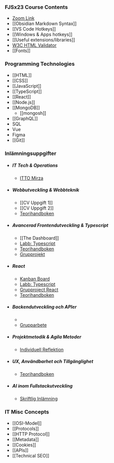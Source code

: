 ### FJSx23 Course Contents
- [Zoom Link](https://us06web.zoom.us/j/3780272155)
- [[Obsidian Markdown Syntax]]
- [[VS Code Hotkeys]]
- [[Windows & Apps hotkeys]]
- [[Useful extensions/libraries]]
- [W3C HTML Validator](https://validator.w3.org/)
- [[Fonts]]
### Programming Technologies
- [[HTML]]
- [[CSS]]
- [[JavaScript]]
- [[TypeScript]]
- [[React]]
- [[Node.js]]
- [[MongoDB]]
	- [[mongosh]]
- [[GraphQL]]
- SQL	
- Vue
- Figma
- [[Git]]
### Inlämningsuppgifter
- ##### IT Tech & Operations
	- [ITTO Mirza](https://docs.google.com/document/d/1OtF9i_kqT6HsosNTMF2TOYi5N78cs0pOEapTozHHYbs/edit)
- ##### Webbutveckling & Webbteknik
	- [[CV Uppgift 1]]
	- [[CV Uppgift 2]]
	- [Teorihandboken](https://docs.google.com/document/d/12l5-3fn-K5E-fF8figw6Dy3jf1lCauYCz649LldxGec/edit)
- ##### Avancerad Frontendutveckling & Typescript
	- [[The Dashboard]]
	- [Labb: Typescript](https://qlok.notion.site/f6824718180c40b0aec01cb61068fb62?v=ad9bbaab79c54d44be051517590e62b3&p=3d15bb32ee074545b89f9204c164ec96&pm=c)
	- [Teorihandboken](https://docs.google.com/document/d/1AXcUnlGgO9zULRychcuCxS3eT1fHG1w70RP-ltMmwnE/edit)
	- [Grupprojekt](https://qlok.notion.site/f6824718180c40b0aec01cb61068fb62?v=ad9bbaab79c54d44be051517590e62b3&p=20a17198278743c888e00ec93c0c3ece&pm=c)
- ##### React
	- [Kanban Board](https://qlok.notion.site/React-985646ac34184a5792058c6a39e7d17d?p=79a7eedf42694fcf8f98e4f967556183&pm=c)
	- [Labb: Typescript](https://qlok.notion.site/React-985646ac34184a5792058c6a39e7d17d?p=ca11126c940f43c886dbeb671bbd718f&pm=c)
	- [Grupproject React](https://qlok.notion.site/React-985646ac34184a5792058c6a39e7d17d?p=ec7570a691f540fbb08c6d25d878447b&pm=c)
	- [Teorihandboken](https://docs.google.com/document/d/1VxWxTNnQMEJt7h-fRWJ-hbpgEsBzWgwtnOYXAuIEPxA/edit)
- ##### Backendutveckling och APIer
	- 
	- [Grupparbete](https://qlok.notion.site/Projektarbete-individuell-och-eller-gruppvis-20a17198278743c888e00ec93c0c3ece)
- ##### Projektmetodik & Agila Metoder
	- [Individuell Reflektion](https://docs.google.com/document/d/17dr-A3xhPA5bQTCQIG-TsoQVVkhNB6YTKyw3ZoP7X0Q/edit)
- ##### UX, Användbarhet och Tillgänglighet
	- [Teorihandboken](https://docs.google.com/document/d/1qJ8icqvziTwEznFF6OEsdOL8PH75RO42ceW_8A608bw/edit)
- ##### AI inom Fullstackutveckling
	- [Skriftlig Inlämning](https://docs.google.com/document/d/1xAXHHnjUU8ijRyg6NDwtJGa2r7IaduzFwmlUZ64dnVE/edit)
### IT Misc Concepts
- [[OSI-Model]]
- [[Protocols]]
- [[HTTP Protocol]]
- [[Metadata]]
- [[Cookies]]
- [[APIs]]
- [[Technical SEO]]

